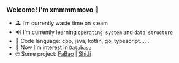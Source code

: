 ### Welcome! I'm xmmmmmovo 👋

- 🕹 I’m currently waste time on steam
- 🔊 I’m currently learning `operating system` and `data structure`
- 🤣 Code language: cpp, java, kotlin, go, typescript......
- 🤔 Now I'm interest in `Database`
- 🤓 Some project: [FaBao](https://github.com/xmmmmmovo/FaBao) | [ShiJi](https://github.com/xmmmmmovo/ShiJi)
